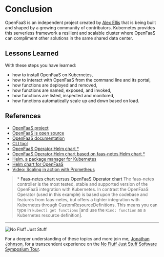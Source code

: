 # Conclusion #

OpenFaaS is an independent project created by [Alex Ellis](https://www.alexellis.io/) that is being built and shaped by a growing community of contributors. Kubernetes provides this serverless framework a resilient and scalable cluster where OpenFaaS can compliment other solutions in the same shared data center.

## Lessons Learned ##

With these steps you have learned:

- how to install OpenFaaS on Kubernetes,
- how to interact with OpenFaaS from the command line and its portal,
- how functions are deployed and removed,
- how functions are named, exposed, and invoked,
- how functions are listed, inspected and monitored,
- how functions automatically scale up and down based on load.

## References ##

- [OpenFaaS project](https://www.openfaas.com/)
- [OpenFaaS is open source](https://github.com/openfaas/faas)
- [OpenFaaS documentation](https://docs.openfaas.com/)
- [CLI tool](https://github.com/openfaas/faas-cli)
- [OpenFaaS Operator Helm chart *](https://github.com/openfaas-incubator/openfaas-operator)
- [OpenFaaS Operator Helm chart based on faas-netes Helm chart *](https://github.com/openfaas/faas-netes)
- [Helm, a package manager for Kubernetes](https://helm.sh/)
- [Helm chart for OpenFaaS](https://github.com/openfaas-incubator/openfaas-operator)
- [Video: Scaling in action with Prometheus](https://www.youtube.com/watch?v=0DbrLsUvaso)

> \* [Faas-netes chart versus OpenFaaS Operator chart](https://github.com/openfaas/faas-netes/tree/master/chart/openfaas#faas-netes-vs-openfaas-operator)
> The faas-netes controller is the most tested, stable and supported version of the OpenFaaS integration with Kubernetes. In contrast the OpenFaaS Operator (used in this example) is based upon the codebase and features from faas-netes, but offers a tighter integration with Kubernetes through CustomResourceDefinitions. This means you can type in `kubectl get functions` [and use the `Kind: function` as a Kubernetes resource definition].

------
![No Fluff Just Stuff](/javajon/courses/kubernetes-serverless/openfaas/assets/nfjs.png "No Fluff Just Stuff")

For a deeper understanding of these topics and more join me, [Jonathan Johnson](https://www.linkedin.com/in/javajon/), for a transcendent experience on the [No Fluff Just Stuff Software Symposium Tour](https://nofluffjuststuff.com/home/main).